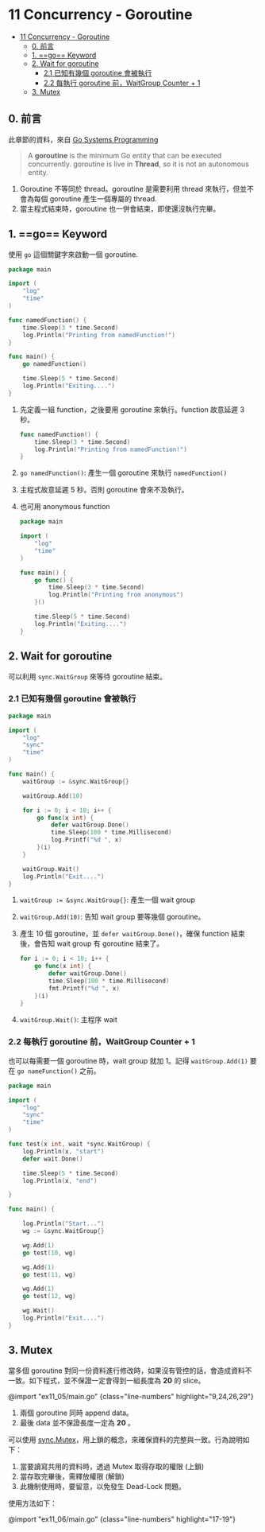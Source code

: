 # 11 Concurrency - Goroutine

<!-- @import "[TOC]" {cmd="toc" depthFrom=1 depthTo=3 orderedList=false} -->

<!-- code_chunk_output -->

- [11 Concurrency - Goroutine](#11-concurrency-goroutine)
  - [0. 前言](#0-前言)
  - [1. ==go== Keyword](#1-go-keyword)
  - [2. Wait for goroutine](#2-wait-for-goroutine)
    - [2.1 已知有幾個 goroutine 會被執行](#21-已知有幾個-goroutine-會被執行)
    - [2.2 每執行 goroutine 前，WaitGroup Counter + 1](#22-每執行-goroutine-前waitgroup-counter-1)
  - [3. Mutex](#3-mutex)

<!-- /code_chunk_output -->

## 0. 前言
此章節的資料，來自 [Go Systems Programming](https://www.packtpub.com/networking-and-servers/go-systems-programming)

> A **goroutine** is the minimum Go entity that can be executed concurrently.
> goroutine is live in **Thread**, so it is not an autonomous entity.

1. Goroutine 不等同於 thread。goroutine 是需要利用 thread 來執行，但並不會為每個 goroutine 產生一個專屬的 thread.
1. 當主程式結束時，goroutine 也一併會結束，即使還沒執行完畢。

## 1. ==go== Keyword

使用 `go` 這個關鍵字來啟動一個 goroutine.

```go {.line-numbers}
package main

import (
    "log"
    "time"
)

func namedFunction() {
    time.Sleep(3 * time.Second)
    log.Println("Printing from namedFunction!")
}

func main() {
    go namedFunction()

    time.Sleep(5 * time.Second)
    log.Println("Exiting....")
}
```

1. 先定義一組 function，之後要用 goroutine 來執行。function 故意延遲 3 秒。

    ```go {.line-numbers}
    func namedFunction() {
        time.Sleep(3 * time.Second)
        log.Println("Printing from namedFunction!")
    }
    ```

1. `go namedFunction()`: 產生一個 goroutine 來執行 `namedFunction()`
1. 主程式故意延遲 5 秒。否則 goroutine 會來不及執行。
1. 也可用 anonymous function

    ```go {.line-numbers}
    package main

    import (
        "log"
        "time"
    )

    func main() {
        go func() {
            time.Sleep(3 * time.Second)
            log.Println("Printing from anonymous")
        }()

        time.Sleep(5 * time.Second)
        log.Println("Exiting....")
    }
    ```

## 2. Wait for goroutine

可以利用 `sync.WaitGroup` 來等待 goroutine 結束。

### 2.1 已知有幾個 goroutine 會被執行

```go {.line-numbers}
package main

import (
    "log"
    "sync"
    "time"
)

func main() {
    waitGroup := &sync.WaitGroup{}

    waitGroup.Add(10)

    for i := 0; i < 10; i++ {
        go func(x int) {
            defer waitGroup.Done()
            time.Sleep(100 * time.Millisecond)
            log.Printf("%d ", x)
        }(i)
    }

    waitGroup.Wait()
    log.Println("Exit....")
}
```

1. `waitGroup := &sync.WaitGroup{}`: 產生一個 wait group
1. `waitGroup.Add(10)`: 告知 wait group 要等幾個 goroutine。
1. 產生 10 個 goroutine，並 `defer waitGroup.Done()`，確保 function 結束後，會告知 wait group 有 goroutine 結束了。

    ```go {.line-numbers}
    for i := 0; i < 10; i++ {
        go func(x int) {
            defer waitGroup.Done()
            time.Sleep(100 * time.Millisecond)
            fmt.Printf("%d ", x)
        }(i)
    }
    ```

1. `waitGroup.Wait()`: 主程序 wait

### 2.2 每執行 goroutine 前，WaitGroup Counter + 1

也可以每需要一個 goroutine 時，wait group 就加 1。記得 `waitGroup.Add(1)` 要在 `go nameFunction()` 之前。

```go {.line-numbers}
package main

import (
    "log"
    "sync"
    "time"
)

func test(x int, wait *sync.WaitGroup) {
    log.Println(x, "start")
    defer wait.Done()

    time.Sleep(5 * time.Second)
    log.Println(x, "end")

}

func main() {

    log.Println("Start...")
    wg := &sync.WaitGroup{}

    wg.Add(1)
    go test(10, wg)

    wg.Add(1)
    go test(11, wg)

    wg.Add(1)
    go test(12, wg)

    wg.Wait()
    log.Println("Exit....")
}
```

## 3. Mutex

當多個 goroutine 對同一份資料進行修改時，如果沒有管控的話，會造成資料不一致。如下程式，並不保證一定會得到一組長度為 __20__ 的 slice。

@import "ex11_05/main.go" {class="line-numbers" highlight="9,24,26,29"}

1. 兩個 goroutine 同時 append data。
1. 最後 data 並不保證長度一定為 __20__ 。

可以使用 [sync.Mutex](https://pkg.go.dev/sync#Mutex)，用上鎖的概念，來確保資料的完整與一致。行為說明如下：

1. 當要讀寫共用的資料時，透過 Mutex 取得存取的權限 (上鎖)
1. 當存取完畢後，需釋放權限 (解鎖)
1. 此機制使用時，要留意，以免發生 Dead-Lock 問題。

使用方法如下：

@import "ex11_06/main.go" {class="line-numbers" highlight="17-19"}
